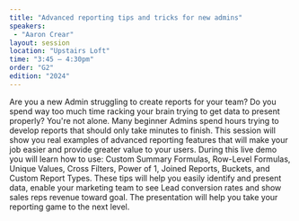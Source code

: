 ```yaml
---
title: "Advanced reporting tips and tricks for new admins"
speakers:
 - "Aaron Crear"
layout: session
location: "Upstairs Loft"
time: "3:45 — 4:30pm"
order: "G2"
edition: "2024"
---
```


Are you a new Admin struggling to create reports for your team? Do you spend way too much time racking your brain trying to get data to present properly? You're not alone. Many beginner Admins spend hours trying to develop reports that should only take minutes to finish. This session will show you real examples of advanced reporting features that will make your job easier and provide greater value to your users. During this live demo you will learn how to use: Custom Summary Formulas, Row-Level Formulas, Unique Values, Cross Filters, Power of 1, Joined Reports, Buckets, and Custom Report Types. These tips will help you easily identify and present data, enable your marketing team to see Lead conversion rates and show sales reps revenue toward goal. The presentation will help you take your reporting game to the next level.